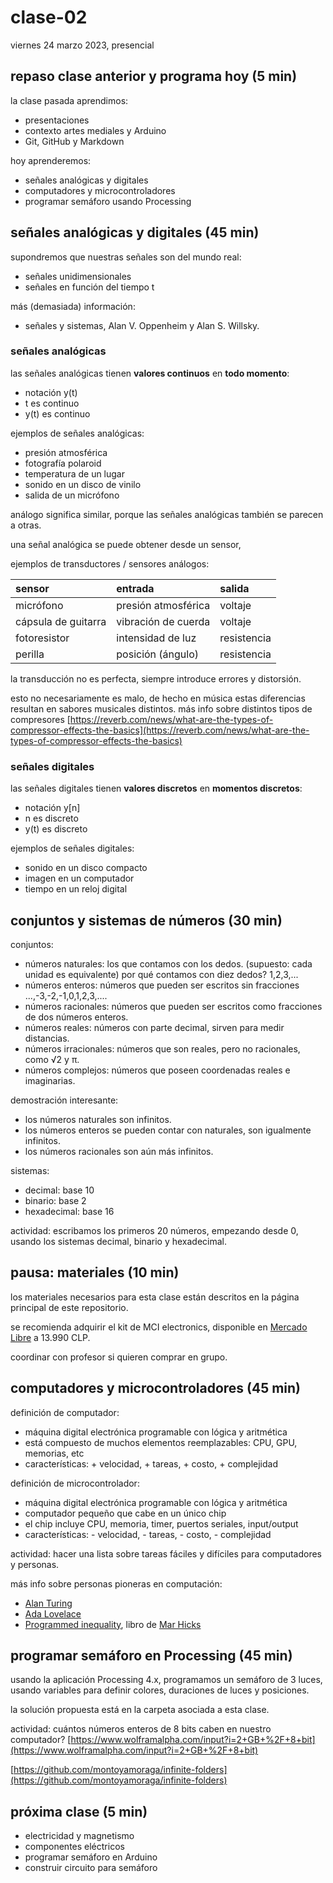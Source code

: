 # clase-02

viernes 24 marzo 2023, presencial

## repaso clase anterior y programa hoy (5 min)

la clase pasada aprendimos:

- presentaciones
- contexto artes mediales y Arduino
- Git, GitHub y Markdown

hoy aprenderemos:

- señales analógicas y digitales
- computadores y microcontroladores
- programar semáforo usando Processing

## señales analógicas y digitales (45 min)

supondremos que nuestras señales son del mundo real:

- señales unidimensionales
- señales en función del tiempo t

más (demasiada) información:

- señales y sistemas, Alan V. Oppenheim y Alan S. Willsky.

### señales analógicas

las señales analógicas tienen **valores continuos** en **todo momento**:

- notación y(t)
- t es continuo
- y(t) es continuo

ejemplos de señales analógicas:

- presión atmosférica
- fotografía polaroid
- temperatura de un lugar
- sonido en un disco de vinilo
- salida de un micrófono

análogo significa similar, porque las señales analógicas también se parecen a otras.

una señal analógica se puede obtener desde un sensor,

ejemplos de transductores / sensores análogos:

| sensor              | entrada             | salida      |
| :------------------ | :------------------ | :---------- |
| micrófono           | presión atmosférica | voltaje     |
| cápsula de guitarra | vibración de cuerda | voltaje     |
| fotoresistor        | intensidad de luz   | resistencia |
| perilla             | posición (ángulo)   | resistencia |

la transducción no es perfecta, siempre introduce errores y distorsión.

esto no necesariamente es malo, de hecho en música estas diferencias resultan en sabores musicales distintos. más info sobre distintos tipos de compresores [https://reverb.com/news/what-are-the-types-of-compressor-effects-the-basics](https://reverb.com/news/what-are-the-types-of-compressor-effects-the-basics)

### señales digitales

las señales digitales tienen **valores discretos** en **momentos discretos**:

- notación y[n]
- n es discreto
- y(t) es discreto

ejemplos de señales digitales:

- sonido en un disco compacto
- imagen en un computador
- tiempo en un reloj digital

## conjuntos y sistemas de números (30 min)

conjuntos:

- números naturales: los que contamos con los dedos. (supuesto: cada unidad es equivalente) por qué contamos con diez dedos? 1,2,3,...
- números enteros: números que pueden ser escritos sin fracciones ...,-3,-2,-1,0,1,2,3,....
- números racionales: números que pueden ser escritos como fracciones de dos números enteros.
- números reales: números con parte decimal, sirven para medir distancias.
- números irracionales: números que son reales, pero no racionales, como √2 y π.
- números complejos: números que poseen coordenadas reales e imaginarias.

demostración interesante:

- los números naturales son infinitos.
- los números enteros se pueden contar con naturales, son igualmente infinitos.
- los números racionales son aún más infinitos.

sistemas:

- decimal: base 10
- binario: base 2
- hexadecimal: base 16

actividad: escribamos los primeros 20 números, empezando desde 0, usando los sistemas decimal, binario y hexadecimal.

## pausa: materiales (10 min)

los materiales necesarios para esta clase están descritos en la página principal de este repositorio.

se recomienda adquirir el kit de MCI electronics, disponible en [Mercado Libre](https://articulo.mercadolibre.cl/MLC-972588441-kit-iniciacion-basico-oem-compatible-con-arduino-_JM) a 13.990 CLP.

coordinar con profesor si quieren comprar en grupo.

## computadores y microcontroladores (45 min)

definición de computador:

- máquina digital electrónica programable con lógica y aritmética
- está compuesto de muchos elementos reemplazables: CPU, GPU, memorias, etc
- características: + velocidad, + tareas, + costo, + complejidad

definición de microcontrolador:

- máquina digital electrónica programable con lógica y aritmética
- computador pequeño que cabe en un único chip
- el chip incluye CPU, memoria, timer, puertos seriales, input/output
- características: - velocidad, - tareas, - costo, - complejidad

actividad: hacer una lista sobre tareas fáciles y difíciles para computadores y personas.

más info sobre personas pioneras en computación:

- [Alan Turing](https://es.wikipedia.org/wiki/Alan_Turing)
- [Ada Lovelace](https://es.wikipedia.org/wiki/Ada_Lovelace)
- [Programmed inequality](https://mitpress.mit.edu/books/programmed-inequality), libro de [Mar Hicks](https://marhicks.com/)

## programar semáforo en Processing (45 min)

usando la aplicación Processing 4.x, programamos un semáforo de 3 luces, usando variables para definir colores, duraciones de luces y posiciones.

la solución propuesta está en la carpeta asociada a esta clase.

actividad: cuántos números enteros de 8 bits caben en nuestro computador?
[https://www.wolframalpha.com/input?i=2+GB+%2F+8+bit](https://www.wolframalpha.com/input?i=2+GB+%2F+8+bit)

[https://github.com/montoyamoraga/infinite-folders](https://github.com/montoyamoraga/infinite-folders)

## próxima clase (5 min)

- electricidad y magnetismo
- componentes eléctricos
- programar semáforo en Arduino
- construir circuito para semáforo
